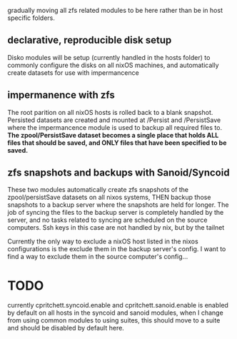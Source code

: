 gradually moving all zfs related modules to be here rather than be in host specific folders.

## declarative, reproducible disk setup
Disko modules will be setup (currently handled in the hosts folder) to commonly configure the disks on all nixOS machines, and automatically create datasets for use with impermancence

## impermanence with zfs
The root parition on all nixOS hosts is rolled back to a blank snapshot. Persisted datasets are created and mounted at /Persist and /PersistSave where the impermancence module is used to backup all required files to. **The zpool/PersistSave dataset becomes a single place that holds ALL files that should be saved, and ONLY files that have been specified to be saved.**

## zfs snapshots and backups with Sanoid/Syncoid
These two modules automatically create zfs snapshots of the zpool/persistSave datasets on all nixos systems, THEN backup those snapshots to a backup server where the snapshots are held for longer. The job of syncing the files to the backup server is completely handled by the server, and no tasks related to syncing are scheduled on the source computers.
Ssh keys in this case are not handled by nix, but by the tailnet 

Currently the only way to exclude a nixOS host listed in the nixos configurations is the exclude them in the backup server's config. I want to find a way to exclude them in the source computer's config...









# TODO 
currently cpritchett.syncoid.enable and cpritchett.sanoid.enable is enabled by default on all hosts in the syncoid and sanoid modules, when I change from using common modules to using suites, this should move to a suite and should be disabled by default here.
